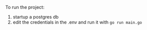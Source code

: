 To run the project:
1. startup a postgres db
2. edit the credentials in the .env and run it with `go run main.go`
